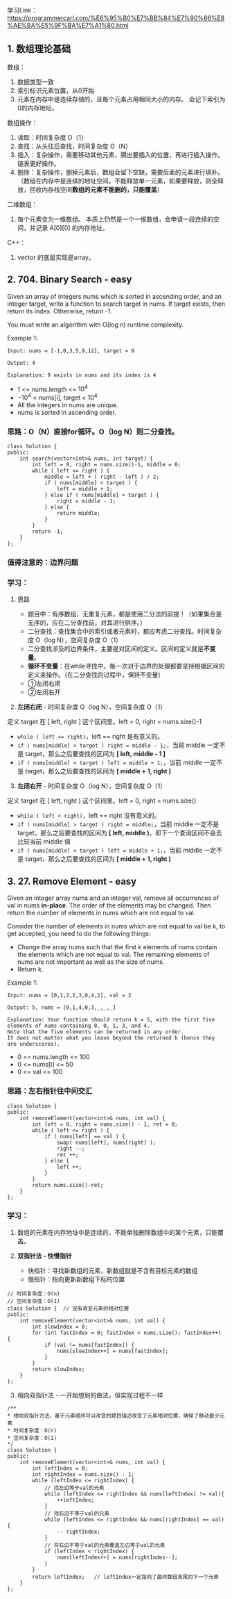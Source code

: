 学习Link：https://programmercarl.com/%E6%95%B0%E7%BB%84%E7%90%86%E8%AE%BA%E5%9F%BA%E7%A1%80.html

## 1. 数组理论基础

数组：
1. 数据类型一致
2. 索引标识元素位置，从0开始
3. 元素在内存中是连续存储的，且每个元素占用相同大小的内存。 会记下索引为0的内存地址。

数组操作：
1. 读取：时间复杂度 O（1）
2. 查找：从头往后查找，时间复杂度 O（N）
3. 插入：复杂操作，需要移动其他元素，腾出要插入的位置，再进行插入操作。 链表更好操作。
4. 删除：复杂操作，删掉元素后，数组会留下空缺，需要后面的元素进行填补。 （数组在内存中是连续的地址空间，不能释放单一元素，如果要释放，则全释放，回收内存栈空间**数组的元素不能删的，只能覆盖**）

二维数组：
1. 每个元素变为一维数组。 本质上仍然是一个一维数组，会申请一段连续的空间，并记录 A[0][0] 的内存地址。

C++：
1. vector 的底层实现是array。

## 2. 704. Binary Search - easy
Given an array of integers nums which is sorted in ascending order, and an integer target, write a function to search target in nums. If target exists, then return its index. Otherwise, return -1.

You must write an algorithm with O(log n) runtime complexity.

Example 1:

`Input: nums = [-1,0,3,5,9,12], target = 9`

`Output: 4`

`Explanation: 9 exists in nums and its index is 4`

- 1 <= nums.length <= $10^4$
- $-10^4$ < nums[i], target < $10^4$
- All the integers in nums are unique.
- nums is sorted in ascending order.

### 思路：O（N）直接for循环。O（log N）则二分查找。

```
class Solution {
public:
    int search(vector<int>& nums, int target) {
        int left = 0, right = nums.size()-1, middle = 0;
        while ( left <= right ) {
            middle = left + ( right - left ) / 2;
            if ( nums[middle] < target ) {
                left = middle + 1;
            } else if ( nums[middle] > target ) {
                right = middle - 1;
            } else {
                return middle;
            }
        }
        return -1;
    }
};
```

### 值得注意的：**边界问题**

### 学习：

1. 思路
   - 题目中：有序数组，无重复元素，都是使用二分法的前提！（如果集合是无序的，应在二分查找前，对其进行排序。）
   - 二分查找：查找集合中的索引或者元素时，都应考虑二分查找。时间复杂度 O（log N），空间复杂度  O（1）
   - 二分查找涉及的边界条件，主要是对区间的定义。区间的定义就是**不变量**。
   - **循环不变量**：在while寻找中，每一次对于边界的处理都要坚持根据区间的定义来操作。（在二分查找的过程中，保持不变量）
   - ①左闭右闭
   - ②左闭右开

2. **左闭右闭** - 时间复杂度 O（log N），空间复杂度  O（1）

定义 target 在 [ left, right ] 这个区间里。left = 0, right = nums.size()-1

- `while ( left <= right)`，left == right 是有意义的。
- `if ( nums[middle] > target ) right = middle - 1;`，当前 middle 一定不是 target，那么之后要查找的区间为 **[ left, middle - 1 ]**
- `if ( nums[middle] < target ) left = middle + 1;`，当前 middle 一定不是 target，那么之后要查找的区间为 **[ middle + 1, right ]**

3. **左闭右开** - 时间复杂度 O（log N），空间复杂度  O（1）

定义 target 在 [ left, right ) 这个区间里。left = 0, right = nums.size()

- `while ( left < right)`，left == right 没有意义的。
- `if ( nums[middle] > target ) right = middle;`，当前 middle 一定不是 target，那么之后要查找的区间为 **[ left, middle )**，即下一个查询区间不会去比较当前 middle 值
- `if ( nums[middle] < target ) left = middle + 1;`，当前 middle 一定不是 target，那么之后要查找的区间为 **[ middle + 1, right )**

## 3. 27. Remove Element - easy

Given an integer array nums and an integer val, remove all occurrences of val in nums **in-place**. The order of the elements may be changed. Then return the number of elements in nums which are not equal to val.

Consider the number of elements in nums which are not equal to val be k, to get accepted, you need to do the following things:

- Change the array nums such that the first k elements of nums contain the elements which are not equal to val. The remaining elements of nums are not important as well as the size of nums.
- Return k.

Example 1:

`Input: nums = [0,1,2,2,3,0,4,2], val = 2`

`Output: 5, nums = [0,1,4,0,3,_,_,_]`

```
Explanation: Your function should return k = 5, with the first five elements of nums containing 0, 0, 1, 3, and 4.
Note that the five elements can be returned in any order.
It does not matter what you leave beyond the returned k (hence they are underscores).
```

- 0 <= nums.length <= 100
- 0 <= nums[i] <= 50
- 0 <= val <= 100

### 思路：左右指针往中间交汇

```
class Solution {
public:
    int removeElement(vector<int>& nums, int val) {
        int left = 0, right = nums.size() - 1, ret = 0;
        while ( left <= right ) {
            if ( nums[left] == val ) {
                swap( nums[left], nums[right] );
                right --;
                ret ++;
            } else {
                left ++;
            }
        }
        return nums.size()-ret;
    }
};
```

### 学习：

1. 数组的元素在内存地址中是连续的，不能单独删除数组中的某个元素，只能覆盖。

2. **双指针法 - 快慢指针**
   - 快指针：寻找新数组的元素，新数组就是不含有目标元素的数组
   - 慢指针：指向更新新数组下标的位置

```
// 时间复杂度：O(n)
// 空间复杂度：O(1)
class Solution {  // 没有改变元素的相对位置
public:
    int removeElement(vector<int>& nums, int val) {
        int slowIndex = 0;
        for (int fastIndex = 0; fastIndex < nums.size(); fastIndex++) {
            if (val != nums[fastIndex]) {
                nums[slowIndex++] = nums[fastIndex];
            }
        }
        return slowIndex;
    }
};
```

3. 相向双指针法 - 一开始想到的做法，但实现过程不一样

```
/**
* 相向双指针方法，基于元素顺序可以改变的题目描述改变了元素相对位置，确保了移动最少元素
* 时间复杂度：O(n)
* 空间复杂度：O(1)
*/
class Solution {
public:
    int removeElement(vector<int>& nums, int val) {
        int leftIndex = 0;
        int rightIndex = nums.size() - 1;
        while (leftIndex <= rightIndex) {
            // 找左边等于val的元素
            while (leftIndex <= rightIndex && nums[leftIndex] != val){
                ++leftIndex;
            }
            // 找右边不等于val的元素
            while (leftIndex <= rightIndex && nums[rightIndex] == val) {
                -- rightIndex;
            }
            // 将右边不等于val的元素覆盖左边等于val的元素
            if (leftIndex < rightIndex) {
                nums[leftIndex++] = nums[rightIndex--];
            }
        }
        return leftIndex;   // leftIndex一定指向了最终数组末尾的下一个元素
    }
};
```
